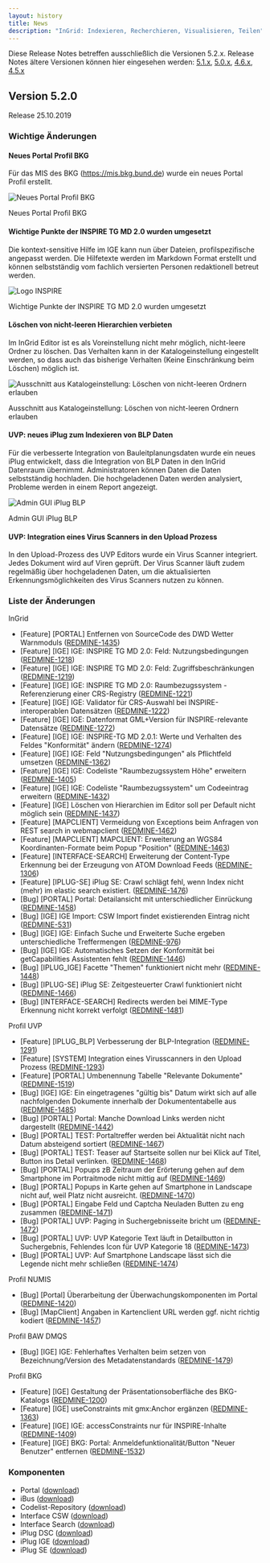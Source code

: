 ```yaml
---
layout: history
title: News
description: "InGrid: Indexieren, Recherchieren, Visualisieren, Teilen"
---
```


Diese Release Notes betreffen ausschließlich die Versionen 5.2.x. Release Notes ältere Versionen können hier eingesehen werden:  [5.1.x](/5.1.0/about/history.html), [5.0.x](/5.0.0/about/history.html), [4.6.x](/4.6.0/about/history.html), [4.5.x](/4.5.0/about/history.html)



## Version 5.2.0

Release 25.10.2019

### Wichtige Änderungen

#### Neues Portal Profil BKG

Für das MIS des BKG (https://mis.bkg.bund.de) wurde ein neues Portal Profil erstellt.

![Neues Portal Profil BKG](../images/bkg_portal_profile.png "Neues Portal Profil BKG")
<figcaption class="figcaption">Neues Portal Profil BKG</figcaption>

#### Wichtige Punkte der INSPIRE TG MD 2.0 wurden umgesetzt

Die kontext-sensitive Hilfe im IGE kann nun über Dateien, profilspezifische angepasst werden. Die Hilfetexte werden im Markdown Format erstellt und können selbstständig vom fachlich versierten Personen redaktionell betreut werden.

![Logo INSPIRE](../images/inspire_logo.jpg "Logo INSPIRE")
<figcaption class="figcaption">Wichtige Punkte der INSPIRE TG MD 2.0 wurden umgesetzt</figcaption>

#### Löschen von nicht-leeren Hierarchien verbieten

Im InGrid Editor ist es als Voreinstellung nicht mehr möglich, nicht-leere Ordner zu löschen. Das Verhalten kann in der Katalogeinstellung eingestellt werden, so dass auch das bisherige Verhalten (Keine Einschränkung beim Löschen) möglich ist.

![Ausschnitt aus Katalogeinstellung: Löschen von nicht-leeren Ordnern erlauben](../images/ige_delete_non_empty_folders.png "Ausschnitt aus Katalogeinstellung: Löschen von nicht-leeren Ordnern erlauben")
<figcaption class="figcaption">Ausschnitt aus Katalogeinstellung: Löschen von nicht-leeren Ordnern erlauben</figcaption>

#### UVP: neues iPlug zum Indexieren von BLP Daten

Für die verbesserte Integration von Bauleitplanungsdaten wurde ein neues iPlug entwickelt, dass die Integration von BLP Daten in den InGrid Datenraum übernimmt. Administratoren können Daten die Daten selbstständig hochladen. Die hochgeladenen Daten werden analysiert, Probleme werden in einem Report angezeigt.

![Admin GUI iPlug BLP](../images/iplug_blp.png "Admin GUI iPlug BLP")
<figcaption class="figcaption">Admin GUI iPlug BLP</figcaption>

#### UVP: Integration eines Virus Scanners in den Upload Prozess

In den Upload-Prozess des UVP Editors wurde ein Virus Scanner integriert. Jedes Dokument wird auf Viren geprüft. Der Virus Scanner läuft zudem regelmäßig über hochgeladenen Daten, um die aktualisierten Erkennungsmöglichkeiten des Virus Scanners nutzen zu können.


### Liste der Änderungen

InGrid

- [Feature] [PORTAL] Entfernen von SourceCode des DWD Wetter Warnmoduls ([REDMINE-1435](https://redmine.informationgrid.eu/issues/1435))
- [Feature] [IGE] IGE: INSPIRE TG MD 2.0: Feld: Nutzungsbedingungen ([REDMINE-1218](https://redmine.informationgrid.eu/issues/1218))
- [Feature] [IGE] IGE: INSPIRE TG MD 2.0: Feld: Zugriffsbeschränkungen ([REDMINE-1219](https://redmine.informationgrid.eu/issues/1219))
- [Feature] [IGE] IGE: INSPIRE TG MD 2.0: Raumbezugssystem - Referenzierung einer CRS-Registry ([REDMINE-1221](https://redmine.informationgrid.eu/issues/1221))
- [Feature] [IGE] IGE: Validator für CRS-Auswahl bei INSPIRE-interoperablen Datensätzen ([REDMINE-1222](https://redmine.informationgrid.eu/issues/1222))
- [Feature] [IGE] IGE: Datenformat GML+Version für INSPIRE-relevante Datensätze ([REDMINE-1272](https://redmine.informationgrid.eu/issues/1272))
- [Feature] [IGE] IGE: INSPIRE-TG MD 2.0.1: Werte und Verhalten des Feldes "Konformität" ändern ([REDMINE-1274](https://redmine.informationgrid.eu/issues/1274))
- [Feature] [IGE] IGE: Feld "Nutzungsbedingungen" als Pflichtfeld umsetzen ([REDMINE-1362](https://redmine.informationgrid.eu/issues/1362))
- [Feature] [IGE] IGE: Codeliste "Raumbezugssystem Höhe" erweitern ([REDMINE-1405](https://redmine.informationgrid.eu/issues/1405))
- [Feature] [IGE] IGE: Codeliste "Raumbezugssystem" um Codeeintrag erweitern ([REDMINE-1432](https://redmine.informationgrid.eu/issues/1432))
- [Feature] [IGE] Löschen von Hierarchien im Editor soll per Default nicht möglich sein ([REDMINE-1437](https://redmine.informationgrid.eu/issues/1437))
- [Feature] [MAPCLIENT] Vermeidung von Exceptions beim Anfragen von REST search in webmapclient ([REDMINE-1462](https://redmine.informationgrid.eu/issues/1462))
- [Feature] [MAPCLIENT] MAPCLIENT: Erweiterung an WGS84 Koordinanten-Formate beim Popup "Position" ([REDMINE-1463](https://redmine.informationgrid.eu/issues/1463))
- [Feature] [INTERFACE-SEARCH] Erweiterung der Content-Type Erkennung bei der Erzeugung von ATOM Download Feeds ([REDMINE-1306](https://redmine.informationgrid.eu/issues/1306))
- [Feature] [IPLUG-SE] iPlug SE:  Crawl schlägt fehl, wenn Index nicht (mehr) im elastic search existiert. ([REDMINE-1476](https://redmine.informationgrid.eu/issues/1476))
- [Bug] [PORTAL] Portal: Detailansicht mit unterschiedlicher Einrückung ([REDMINE-1458](https://redmine.informationgrid.eu/issues/1458))
- [Bug] [IGE] IGE Import: CSW Import findet existierenden Eintrag nicht ([REDMINE-531](https://redmine.informationgrid.eu/issues/531))
- [Bug] [IGE] IGE: Einfach Suche und Erweiterte Suche ergeben unterschiedliche Treffermengen ([REDMINE-976](https://redmine.informationgrid.eu/issues/976))
- [Bug] [IGE] IGE: Automatisches Setzen der Konformität bei getCapabilities Assistenten fehlt ([REDMINE-1446](https://redmine.informationgrid.eu/issues/1446))
- [Bug] [IPLUG_IGE] Facette "Themen" funktioniert nicht mehr ([REDMINE-1448](https://redmine.informationgrid.eu/issues/1448))
- [Bug] [IPLUG-SE] iPlug SE: Zeitgesteuerter Crawl funktioniert nicht ([REDMINE-1466](https://redmine.informationgrid.eu/issues/1466))
- [Bug] [INTERFACE-SEARCH] Redirects werden bei MIME-Type Erkennung nicht korrekt verfolgt ([REDMINE-1481](https://redmine.informationgrid.eu/issues/1481))

Profil UVP

- [Feature] [IPLUG_BLP] Verbesserung der BLP-Integration ([REDMINE-1291](https://redmine.informationgrid.eu/issues/1291))
- [Feature] [SYSTEM] Integration eines Virusscanners in den Upload Prozess ([REDMINE-1293](https://redmine.informationgrid.eu/issues/1293))
- [Feature] [PORTAL] Umbenennung Tabelle "Relevante Dokumente" ([REDMINE-1519](https://redmine.informationgrid.eu/issues/1519))
- [Bug] [IGE] IGE: Ein eingetragenes "gültig bis" Datum wirkt sich auf alle nachfolgenden Dokumente innerhalb der Dokumententabelle aus ([REDMINE-1485](https://redmine.informationgrid.eu/issues/1485))
- [Bug] [PORTAL] Portal: Manche Download Links werden nicht dargestellt ([REDMINE-1442](https://redmine.informationgrid.eu/issues/1442))
- [Bug] [PORTAL] TEST: Portaltreffer werden bei Aktualität nicht nach Datum absteigend sortiert ([REDMINE-1467](https://redmine.informationgrid.eu/issues/1467))
- [Bug] [PORTAL] TEST: Teaser auf Startseite sollen nur bei Klick auf Titel, Button ins Detail verlinken. ([REDMINE-1468](https://redmine.informationgrid.eu/issues/1468))
- [Bug] [PORTAL] Popups zB Zeitraum der Erörterung gehen auf dem Smartphone im Portraitmode nicht mittig auf ([REDMINE-1469](https://redmine.informationgrid.eu/issues/1469))
- [Bug] [PORTAL] Popups in Karte gehen auf Smartphone in Landscape nicht auf, weil Platz nicht ausreicht. ([REDMINE-1470](https://redmine.informationgrid.eu/issues/1470))
- [Bug] [PORTAL] Eingabe Feld und Captcha Neuladen Butten zu eng zusammen ([REDMINE-1471](https://redmine.informationgrid.eu/issues/1471))
- [Bug] [PORTAL] UVP: Paging in Suchergebnisseite bricht um ([REDMINE-1472](https://redmine.informationgrid.eu/issues/1472))
- [Bug] [PORTAL] UVP: UVP Kategorie Text läuft in Detailbutton in Suchergebnis, Fehlendes Icon für UVP Kategorie 18 ([REDMINE-1473](https://redmine.informationgrid.eu/issues/1473))
- [Bug] [PORTAL] UVP: Auf Smartphone Landscape lässt sich die Legende nicht mehr schließen ([REDMINE-1474](https://redmine.informationgrid.eu/issues/1474))


Profil NUMIS

- [Bug] [Portal] Überarbeitung der Überwachungskomponenten im Portal ([REDMINE-1420](https://redmine.informationgrid.eu/issues/1420))
- [Bug] [MapClient] Angaben in Kartenclient URL werden ggf. nicht richtig kodiert ([REDMINE-1457](https://redmine.informationgrid.eu/issues/1457))

Profil BAW DMQS

- [Bug] [IGE] IGE: Fehlerhaftes Verhalten beim setzen von Bezeichnung/Version des Metadatenstandards ([REDMINE-1479](https://redmine.informationgrid.eu/issues/1479))

Profil BKG

- [Feature] [IGE] Gestaltung der Präsentationsoberfläche des BKG-Katalogs ([REDMINE-1200](https://redmine.informationgrid.eu/issues/1200))
- [Feature] [IGE] useConstraints mit gmx:Anchor ergänzen ([REDMINE-1363](https://redmine.informationgrid.eu/issues/1363))
- [Feature] [IGE] IGE: accessConstraints nur für INSPIRE-Inhalte ([REDMINE-1409](https://redmine.informationgrid.eu/issues/1409))
- [Feature] [IGE] BKG: Portal: Anmeldefunktionalität/Button "Neuer Benutzer" entfernen ([REDMINE-1532](https://redmine.informationgrid.eu/issues/1532))


### Komponenten

- Portal ([download](https://distributions.informationgrid.eu/ingrid-portal/5.2.0/))
- iBus ([download](https://distributions.informationgrid.eu/ingrid-ibus/5.2.0/))
- Codelist-Repository ([download](https://distributions.informationgrid.eu/ingrid-codelist-repository/5.2.0/))
- Interface CSW ([download](https://distributions.informationgrid.eu/ingrid-interface-csw/5.2.0/))
- Interface Search ([download](https://distributions.informationgrid.eu/ingrid-interface-search/5.2.0/))
- iPlug DSC ([download](https://distributions.informationgrid.eu/ingrid-iplug-dsc/5.2.0/))
- iPlug IGE ([download](https://distributions.informationgrid.eu/ingrid-iplug-ige/5.2.0/))
- iPlug SE ([download](https://distributions.informationgrid.eu/ingrid-iplug-se/5.2.0/))

